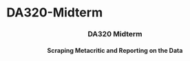# DA320-Midterm

<h3 align="center">DA320 Midterm</h3>
<h4 align="center">Scraping Metacritic and Reporting on the Data</h3>
